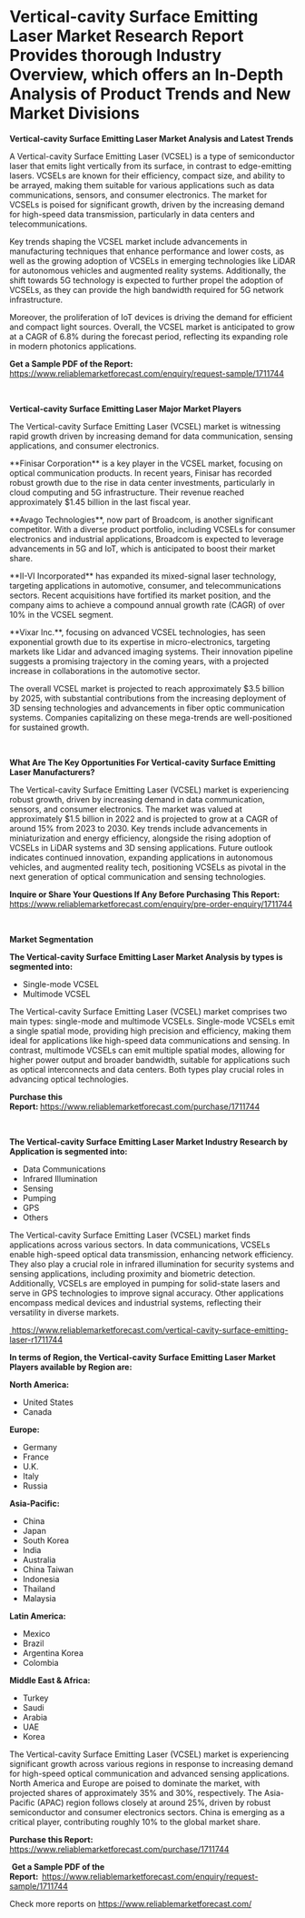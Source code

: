 <p><h1>Vertical-cavity Surface Emitting Laser Market Research Report Provides thorough Industry Overview, which offers an In-Depth Analysis of Product Trends and New Market Divisions</h1></p><p><strong>Vertical-cavity Surface Emitting Laser Market Analysis and Latest Trends</strong></p>
<p><p>A Vertical-cavity Surface Emitting Laser (VCSEL) is a type of semiconductor laser that emits light vertically from its surface, in contrast to edge-emitting lasers. VCSELs are known for their efficiency, compact size, and ability to be arrayed, making them suitable for various applications such as data communications, sensors, and consumer electronics. The market for VCSELs is poised for significant growth, driven by the increasing demand for high-speed data transmission, particularly in data centers and telecommunications.</p><p>Key trends shaping the VCSEL market include advancements in manufacturing techniques that enhance performance and lower costs, as well as the growing adoption of VCSELs in emerging technologies like LiDAR for autonomous vehicles and augmented reality systems. Additionally, the shift towards 5G technology is expected to further propel the adoption of VCSELs, as they can provide the high bandwidth required for 5G network infrastructure.</p><p>Moreover, the proliferation of IoT devices is driving the demand for efficient and compact light sources. Overall, the VCSEL market is anticipated to grow at a CAGR of 6.8% during the forecast period, reflecting its expanding role in modern photonics applications.</p></p>
<p><strong>Get a Sample PDF of the Report:&nbsp;</strong> <a href="https://www.reliablemarketforecast.com/enquiry/request-sample/1711744?utm_campaign=3197&utm_medium=2&utm_source=Github&utm_content=ia&utm_term=27032025&utm_id=vertical-cavity-surface-emitting-laser">https://www.reliablemarketforecast.com/enquiry/request-sample/1711744</a></p>
<p>&nbsp;</p>
<p><strong>Vertical-cavity Surface Emitting Laser Major Market Players</strong></p>
<p><p>The Vertical-cavity Surface Emitting Laser (VCSEL) market is witnessing rapid growth driven by increasing demand for data communication, sensing applications, and consumer electronics.</p><p>**Finisar Corporation** is a key player in the VCSEL market, focusing on optical communication products. In recent years, Finisar has recorded robust growth due to the rise in data center investments, particularly in cloud computing and 5G infrastructure. Their revenue reached approximately $1.45 billion in the last fiscal year.</p><p>**Avago Technologies**, now part of Broadcom, is another significant competitor. With a diverse product portfolio, including VCSELs for consumer electronics and industrial applications, Broadcom is expected to leverage advancements in 5G and IoT, which is anticipated to boost their market share.</p><p>**II-VI Incorporated** has expanded its mixed-signal laser technology, targeting applications in automotive, consumer, and telecommunications sectors. Recent acquisitions have fortified its market position, and the company aims to achieve a compound annual growth rate (CAGR) of over 10% in the VCSEL segment.</p><p>**Vixar Inc.**, focusing on advanced VCSEL technologies, has seen exponential growth due to its expertise in micro-electronics, targeting markets like Lidar and advanced imaging systems. Their innovation pipeline suggests a promising trajectory in the coming years, with a projected increase in collaborations in the automotive sector.</p><p>The overall VCSEL market is projected to reach approximately $3.5 billion by 2025, with substantial contributions from the increasing deployment of 3D sensing technologies and advancements in fiber optic communication systems. Companies capitalizing on these mega-trends are well-positioned for sustained growth.</p></p>
<p>&nbsp;</p>
<p><strong>What Are The Key Opportunities For Vertical-cavity Surface Emitting Laser Manufacturers?</strong></p>
<p><p>The Vertical-cavity Surface Emitting Laser (VCSEL) market is experiencing robust growth, driven by increasing demand in data communication, sensors, and consumer electronics. The market was valued at approximately $1.5 billion in 2022 and is projected to grow at a CAGR of around 15% from 2023 to 2030. Key trends include advancements in miniaturization and energy efficiency, alongside the rising adoption of VCSELs in LiDAR systems and 3D sensing applications. Future outlook indicates continued innovation, expanding applications in autonomous vehicles, and augmented reality tech, positioning VCSELs as pivotal in the next generation of optical communication and sensing technologies.</p></p>
<p><strong>Inquire or Share Your Questions If Any Before Purchasing This Report:</strong> <a href="https://www.reliablemarketforecast.com/enquiry/pre-order-enquiry/1711744?utm_campaign=3197&utm_medium=2&utm_source=Github&utm_content=ia&utm_term=27032025&utm_id=vertical-cavity-surface-emitting-laser">https://www.reliablemarketforecast.com/enquiry/pre-order-enquiry/1711744</a></p>
<p>&nbsp;</p>
<p><strong>Market Segmentation</strong></p>
<p><strong>The Vertical-cavity Surface Emitting Laser Market Analysis by types is segmented into:</strong></p>
<p><ul><li>Single-mode VCSEL</li><li>Multimode VCSEL</li></ul></p>
<p><p>The Vertical-cavity Surface Emitting Laser (VCSEL) market comprises two main types: single-mode and multimode VCSELs. Single-mode VCSELs emit a single spatial mode, providing high precision and efficiency, making them ideal for applications like high-speed data communications and sensing. In contrast, multimode VCSELs can emit multiple spatial modes, allowing for higher power output and broader bandwidth, suitable for applications such as optical interconnects and data centers. Both types play crucial roles in advancing optical technologies.</p></p>
<p><strong>Purchase this Report:&nbsp;</strong><a href="https://www.reliablemarketforecast.com/purchase/1711744?utm_campaign=3197&utm_medium=2&utm_source=Github&utm_content=ia&utm_term=27032025&utm_id=vertical-cavity-surface-emitting-laser">https://www.reliablemarketforecast.com/purchase/1711744</a></p>
<p>&nbsp;</p>
<p><strong>The Vertical-cavity Surface Emitting Laser Market Industry Research by Application is segmented into:</strong></p>
<p><ul><li>Data Communications</li><li>Infrared Illumination</li><li>Sensing</li><li>Pumping</li><li>GPS</li><li>Others</li></ul></p>
<p><p>The Vertical-cavity Surface Emitting Laser (VCSEL) market finds applications across various sectors. In data communications, VCSELs enable high-speed optical data transmission, enhancing network efficiency. They also play a crucial role in infrared illumination for security systems and sensing applications, including proximity and biometric detection. Additionally, VCSELs are employed in pumping for solid-state lasers and serve in GPS technologies to improve signal accuracy. Other applications encompass medical devices and industrial systems, reflecting their versatility in diverse markets.</p></p>
<p><a href="https://www.reliablemarketforecast.com/vertical-cavity-surface-emitting-laser-r1711744?utm_campaign=3197&utm_medium=2&utm_source=Github&utm_content=ia&utm_term=27032025&utm_id=vertical-cavity-surface-emitting-laser">&nbsp;https://www.reliablemarketforecast.com/vertical-cavity-surface-emitting-laser-r1711744</a></p>
<p><strong>In terms of Region, the Vertical-cavity Surface Emitting Laser Market Players available by Region are:</strong></p>
<p>
    <p> <strong> North America: </strong>
        <ul>
            <li>United States</li>
            <li>Canada</li>
        </ul>
        </p> 
    <p> <strong> Europe: </strong>
        <ul>
            <li>Germany</li>
            <li>France</li>
            <li>U.K.</li>
            <li>Italy</li>
            <li>Russia</li>
        </ul>
        </p> 
    <p> <strong> Asia-Pacific: </strong>
        <ul>
            <li>China</li>
            <li>Japan</li>
            <li>South Korea</li>
            <li>India</li>
            <li>Australia</li>
            <li>China Taiwan</li>
            <li>Indonesia</li>
            <li>Thailand</li>
            <li>Malaysia</li>
        </ul>
        </p> 
    <p> <strong> Latin America: </strong>
        <ul>
            <li>Mexico</li>
            <li>Brazil</li>
            <li>Argentina Korea</li>
            <li>Colombia</li>
        </ul>
        </p> 
    <p> <strong> Middle East & Africa: </strong>
        <ul>
            <li>Turkey</li>
            <li>Saudi</li>
            <li>Arabia</li>
            <li>UAE</li>
            <li>Korea</li>
        </ul>
    </p>
    </p>
<p><p>The Vertical-cavity Surface Emitting Laser (VCSEL) market is experiencing significant growth across various regions in response to increasing demand for high-speed optical communication and advanced sensing applications. North America and Europe are poised to dominate the market, with projected shares of approximately 35% and 30%, respectively. The Asia-Pacific (APAC) region follows closely at around 25%, driven by robust semiconductor and consumer electronics sectors. China is emerging as a critical player, contributing roughly 10% to the global market share.</p></p>
<p><strong>Purchase this Report: </strong><a href="https://www.reliablemarketforecast.com/purchase/1711744?utm_campaign=3197&utm_medium=2&utm_source=Github&utm_content=ia&utm_term=27032025&utm_id=vertical-cavity-surface-emitting-laser">https://www.reliablemarketforecast.com/purchase/1711744</a></p>
<p>&nbsp;<strong>Get a Sample PDF of the Report:&nbsp;&nbsp;</strong><a href="https://www.reliablemarketforecast.com/enquiry/request-sample/1711744?utm_campaign=3197&utm_medium=2&utm_source=Github&utm_content=ia&utm_term=27032025&utm_id=vertical-cavity-surface-emitting-laser">https://www.reliablemarketforecast.com/enquiry/request-sample/1711744</a></p>
<p><strong></strong></p>
<p>Check more reports on <a href="https://www.reliablemarketforecast.com/?utm_campaign=3197&utm_medium=2&utm_source=Github&utm_content=ia&utm_term=27032025&utm_id=vertical-cavity-surface-emitting-laser">https://www.reliablemarketforecast.com/</a></p>